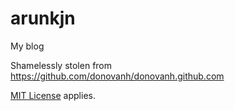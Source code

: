 arunkjn
=======

My blog

Shamelessly stolen from https://github.com/donovanh/donovanh.github.com

[MIT License](http://en.wikipedia.org/wiki/MIT_License) applies.